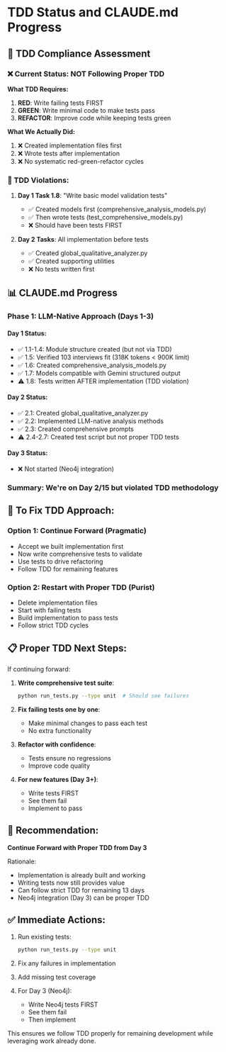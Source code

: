 # TDD Status and CLAUDE.md Progress

## 🚨 TDD Compliance Assessment

### ❌ Current Status: NOT Following Proper TDD

**What TDD Requires:**
1. **RED**: Write failing tests FIRST
2. **GREEN**: Write minimal code to make tests pass
3. **REFACTOR**: Improve code while keeping tests green

**What We Actually Did:**
1. ❌ Created implementation files first
2. ❌ Wrote tests after implementation
3. ❌ No systematic red-green-refactor cycles

### 📝 TDD Violations:

1. **Day 1 Task 1.8**: "Write basic model validation tests"
   - ✅ Created models first (comprehensive_analysis_models.py)
   - ✅ Then wrote tests (test_comprehensive_models.py)
   - ❌ Should have been tests FIRST

2. **Day 2 Tasks**: All implementation before tests
   - ✅ Created global_qualitative_analyzer.py
   - ✅ Created supporting utilities
   - ❌ No tests written first

## 📊 CLAUDE.md Progress

### Phase 1: LLM-Native Approach (Days 1-3)

#### Day 1 Status:
- ✅ 1.1-1.4: Module structure created (but not via TDD)
- ✅ 1.5: Verified 103 interviews fit (318K tokens < 900K limit)
- ✅ 1.6: Created comprehensive_analysis_models.py
- ✅ 1.7: Models compatible with Gemini structured output
- ⚠️ 1.8: Tests written AFTER implementation (TDD violation)

#### Day 2 Status:
- ✅ 2.1: Created global_qualitative_analyzer.py
- ✅ 2.2: Implemented LLM-native analysis methods
- ✅ 2.3: Created comprehensive prompts
- ⚠️ 2.4-2.7: Created test script but not proper TDD tests

#### Day 3 Status:
- ❌ Not started (Neo4j integration)

### Summary: We're on Day 2/15 but violated TDD methodology

## 🔧 To Fix TDD Approach:

### Option 1: Continue Forward (Pragmatic)
- Accept we built implementation first
- Now write comprehensive tests to validate
- Use tests to drive refactoring
- Follow TDD for remaining features

### Option 2: Restart with Proper TDD (Purist)
- Delete implementation files
- Start with failing tests
- Build implementation to pass tests
- Follow strict TDD cycles

## 📋 Proper TDD Next Steps:

If continuing forward:

1. **Write comprehensive test suite**:
   ```bash
   python run_tests.py --type unit  # Should see failures
   ```

2. **Fix failing tests one by one**:
   - Make minimal changes to pass each test
   - No extra functionality

3. **Refactor with confidence**:
   - Tests ensure no regressions
   - Improve code quality

4. **For new features (Day 3+)**:
   - Write tests FIRST
   - See them fail
   - Implement to pass

## 🎯 Recommendation:

**Continue Forward with Proper TDD from Day 3**

Rationale:
- Implementation is already built and working
- Writing tests now still provides value
- Can follow strict TDD for remaining 13 days
- Neo4j integration (Day 3) can be proper TDD

## ✅ Immediate Actions:

1. Run existing tests:
   ```bash
   python run_tests.py --type unit
   ```

2. Fix any failures in implementation

3. Add missing test coverage

4. For Day 3 (Neo4j):
   - Write Neo4j tests FIRST
   - See them fail
   - Then implement

This ensures we follow TDD properly for remaining development while leveraging work already done.